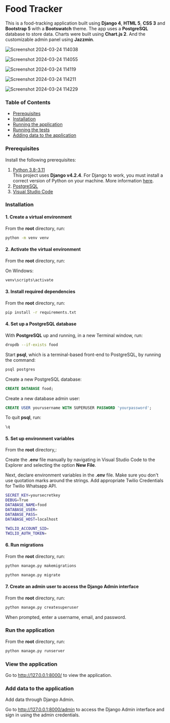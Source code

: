 # Food Tracker

This is a food-tracking application built using **Django 4**, **HTML 5**, **CSS 3** and **Bootstrap 5** with a **Bootswatch** theme. The app uses a **PostgreSQL** database to store data. Charts were built using **Chart.js 2**. And the customizable admin panel using **Jazzmin**.

![Screenshot 2024-03-24 114038](https://github.com/Neem-Sheth/SAS-Fat-To-Slim---Techmill/assets/124123479/1d2e5f49-e176-4cc0-94f7-a718b8e52285)


![Screenshot 2024-03-24 114055](https://github.com/Neem-Sheth/SAS-Fat-To-Slim---Techmill/assets/124123479/498b0b3e-6c07-4c07-b606-adae05f3eee5)


![Screenshot 2024-03-24 114119](https://github.com/Neem-Sheth/SAS-Fat-To-Slim---Techmill/assets/124123479/00812ed1-6c5f-4ad8-a0d7-90de70e95219)


![Screenshot 2024-03-24 114211](https://github.com/Neem-Sheth/SAS-Fat-To-Slim---Techmill/assets/124123479/ffdcf52c-c16a-49fd-9c38-315a32cee871)


![Screenshot 2024-03-24 114229](https://github.com/Neem-Sheth/SAS-Fat-To-Slim---Techmill/assets/124123479/1bd5ec62-0164-4491-881c-79b18da456f8)


### Table of Contents

- [Prerequisites](#prerequisites)
- [Installation](#installation)
- [Running the application](#run-the-application)
- [Running the tests](#run-the-tests)
- [Adding data to the application](#add-data-to-the-application)


### Prerequisites

Install the following prerequisites:

1. [Python 3.8-3.11](https://www.python.org/downloads/)
<br> This project uses **Django v4.2.4**. For Django to work, you must install a correct version of Python on your machine. More information [here](https://django.readthedocs.io/en/stable/faq/install.html).
2. [PostgreSQL](https://www.postgresql.org/download/)
3. [Visual Studio Code](https://code.visualstudio.com/download)


### Installation

#### 1. Create a virtual environment

From the **root** directory, run:

```bash
python -m venv venv
```

#### 2. Activate the virtual environment

From the **root** directory, run:

On Windows:

```bash
venv\scripts\activate
```

#### 3. Install required dependencies

From the **root** directory, run:

```bash
pip install -r requirements.txt
```

#### 4. Set up a PostgreSQL database

With **PostgreSQL** up and running, in a new Terminal window, run:

```bash
dropdb --if-exists food
```

Start **psql**, which is a terminal-based front-end to PostgreSQL, by running the command:

```bash
psql postgres
```

Create a new PostgreSQL database:

```sql
CREATE DATABASE food;
```

Create a new database admin user:

```sql
CREATE USER yourusername WITH SUPERUSER PASSWORD 'yourpassword';
```

To quit **psql**, run:

```bash
\q
```

#### 5. Set up environment variables

From the **root** directory,:

Create the **.env** file manually by navigating in Visual Studio Code to the Explorer and selecting the option **New File**.

Next, declare environment variables in the **.env** file. Make sure you don't use quotation marks around the strings. 
Add appropriate Twilio Credentials for Twilio Whatsapp API.

```bash
SECRET_KEY=yoursecretkey
DEBUG=True
DATABASE_NAME=food
DATABASE_USER=
DATABASE_PASS=
DATABASE_HOST=localhost

TWILIO_ACCOUNT_SID=
TWILIO_AUTH_TOKEN=
```

#### 6. Run migrations

From the **root** directory, run:

```bash
python manage.py makemigrations
```

```bash
python manage.py migrate
```

#### 7. Create an admin user to access the Django Admin interface

From the **root** directory, run:

```bash
python manage.py createsuperuser
```

When prompted, enter a username, email, and password.


### Run the application

From the **root** directory, run:

```bash
python manage.py runserver
```

### View the application

Go to http://127.0.0.1:8000/ to view the application.

### Add data to the application

Add data through Django Admin.

Go to http://127.0.0.1:8000/admin to access the Django Admin interface and sign in using the admin credentials.

